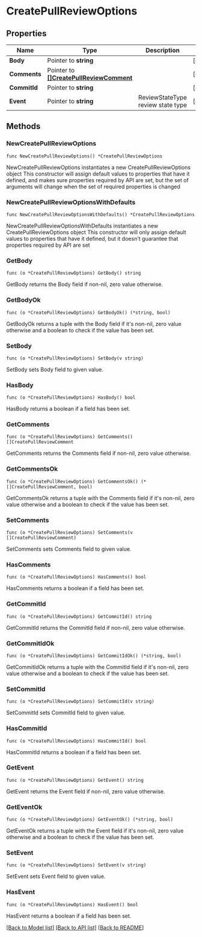 # CreatePullReviewOptions

## Properties

Name | Type | Description | Notes
------------ | ------------- | ------------- | -------------
**Body** | Pointer to **string** |  | [optional] 
**Comments** | Pointer to [**[]CreatePullReviewComment**](CreatePullReviewComment.md) |  | [optional] 
**CommitId** | Pointer to **string** |  | [optional] 
**Event** | Pointer to **string** | ReviewStateType review state type | [optional] 

## Methods

### NewCreatePullReviewOptions

`func NewCreatePullReviewOptions() *CreatePullReviewOptions`

NewCreatePullReviewOptions instantiates a new CreatePullReviewOptions object
This constructor will assign default values to properties that have it defined,
and makes sure properties required by API are set, but the set of arguments
will change when the set of required properties is changed

### NewCreatePullReviewOptionsWithDefaults

`func NewCreatePullReviewOptionsWithDefaults() *CreatePullReviewOptions`

NewCreatePullReviewOptionsWithDefaults instantiates a new CreatePullReviewOptions object
This constructor will only assign default values to properties that have it defined,
but it doesn't guarantee that properties required by API are set

### GetBody

`func (o *CreatePullReviewOptions) GetBody() string`

GetBody returns the Body field if non-nil, zero value otherwise.

### GetBodyOk

`func (o *CreatePullReviewOptions) GetBodyOk() (*string, bool)`

GetBodyOk returns a tuple with the Body field if it's non-nil, zero value otherwise
and a boolean to check if the value has been set.

### SetBody

`func (o *CreatePullReviewOptions) SetBody(v string)`

SetBody sets Body field to given value.

### HasBody

`func (o *CreatePullReviewOptions) HasBody() bool`

HasBody returns a boolean if a field has been set.

### GetComments

`func (o *CreatePullReviewOptions) GetComments() []CreatePullReviewComment`

GetComments returns the Comments field if non-nil, zero value otherwise.

### GetCommentsOk

`func (o *CreatePullReviewOptions) GetCommentsOk() (*[]CreatePullReviewComment, bool)`

GetCommentsOk returns a tuple with the Comments field if it's non-nil, zero value otherwise
and a boolean to check if the value has been set.

### SetComments

`func (o *CreatePullReviewOptions) SetComments(v []CreatePullReviewComment)`

SetComments sets Comments field to given value.

### HasComments

`func (o *CreatePullReviewOptions) HasComments() bool`

HasComments returns a boolean if a field has been set.

### GetCommitId

`func (o *CreatePullReviewOptions) GetCommitId() string`

GetCommitId returns the CommitId field if non-nil, zero value otherwise.

### GetCommitIdOk

`func (o *CreatePullReviewOptions) GetCommitIdOk() (*string, bool)`

GetCommitIdOk returns a tuple with the CommitId field if it's non-nil, zero value otherwise
and a boolean to check if the value has been set.

### SetCommitId

`func (o *CreatePullReviewOptions) SetCommitId(v string)`

SetCommitId sets CommitId field to given value.

### HasCommitId

`func (o *CreatePullReviewOptions) HasCommitId() bool`

HasCommitId returns a boolean if a field has been set.

### GetEvent

`func (o *CreatePullReviewOptions) GetEvent() string`

GetEvent returns the Event field if non-nil, zero value otherwise.

### GetEventOk

`func (o *CreatePullReviewOptions) GetEventOk() (*string, bool)`

GetEventOk returns a tuple with the Event field if it's non-nil, zero value otherwise
and a boolean to check if the value has been set.

### SetEvent

`func (o *CreatePullReviewOptions) SetEvent(v string)`

SetEvent sets Event field to given value.

### HasEvent

`func (o *CreatePullReviewOptions) HasEvent() bool`

HasEvent returns a boolean if a field has been set.


[[Back to Model list]](../README.md#documentation-for-models) [[Back to API list]](../README.md#documentation-for-api-endpoints) [[Back to README]](../README.md)


